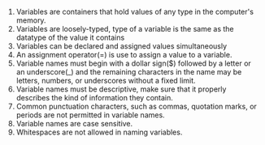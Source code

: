 1. Variables are containers that hold values of any type in the computer's memory.
1. Variables are loosely-typed, type of a variable is the same as the datatype of the value it contains
1. Variables can be declared and assigned values simultaneously
1. An assignment operator(=) is use to assign a value to a variable.
1. Variable names must begin with a dollar sign($) followed by a letter or an underscore(_) and the remaining characters in the name may be letters, numbers, or underscores without a fixed limit.
1. Variable names must be descriptive, make sure that it properly describes the kind of information they contain.
1. Common punctuation characters, such as commas, quotation marks, or periods are not permitted in variable names.
1. Variable names are case sensitive.
1. Whitespaces are not allowed in naming variables.


